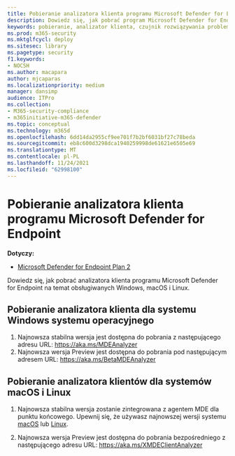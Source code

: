 ```yaml
---
title: Pobieranie analizatora klienta programu Microsoft Defender for Endpoint
description: Dowiedz się, jak pobrać program Microsoft Defender for Endpoint Client Analyzer na Windows, macOS lub Linux.
keywords: pobieranie, analizator klienta, czujnik rozwiązywania problemów, analizator, mdeanalyzer
ms.prod: m365-security
ms.mktglfcycl: deploy
ms.sitesec: library
ms.pagetype: security
f1.keywords:
- NOCSH
ms.author: macapara
author: mjcaparas
ms.localizationpriority: medium
manager: dansimp
audience: ITPro
ms.collection:
- M365-security-compliance
- m365initiative-m365-defender
ms.topic: conceptual
ms.technology: m365d
ms.openlocfilehash: 6dd14da2955cf9ee701f7b2bf6031bf27c78beda
ms.sourcegitcommit: eb8c600d3298dca1940259998de61621e6505e69
ms.translationtype: MT
ms.contentlocale: pl-PL
ms.lasthandoff: 11/24/2021
ms.locfileid: "62998100"
---
```

# <a name="download-the-microsoft-defender-for-endpoint-client-analyzer"></a>Pobieranie analizatora klienta programu Microsoft Defender for Endpoint

**Dotyczy:**
- [Microsoft Defender for Endpoint Plan 2](https://go.microsoft.com/fwlink/p/?linkid=2154037)

Dowiedz się, jak pobrać analizatora klienta programu Microsoft Defender for Endpoint na temat obsługiwanych Windows, macOS i Linux.

## <a name="download-client-analyzer-for-windows-os"></a>Pobieranie analizatora klienta dla systemu Windows systemu operacyjnego

1. Najnowsza stabilna wersja jest dostępna do pobrania z następującego adresu URL: <https://aka.ms/MDEAnalyzer>
2. Najnowsza wersja Preview jest dostępna do pobrania pod następującym adresem URL: <https://aka.ms/BetaMDEAnalyzer>

## <a name="download-client-analyzer-for-macos-or-linux"></a>Pobieranie analizatora klientów dla systemów macOS i Linux

1. Najnowsza stabilna wersja zostanie zintegrowana z agentem MDE dla punktu końcowego. Upewnij się, że używasz najnowszej wersji systemu [macOS](mac-whatsnew.md) lub [Linux](linux-whatsnew.md).

2. Najnowsza wersja Preview jest dostępna do pobrania bezpośredniego z następującego adresu URL: <https://aka.ms/XMDEClientAnalyzer>
